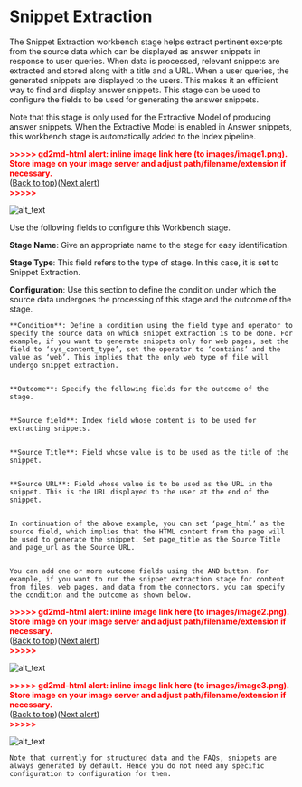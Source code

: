 # Snippet Extraction 

The Snippet Extraction workbench stage helps extract pertinent excerpts from the source data which can be displayed as answer snippets in response to user queries. When data is processed, relevant snippets are extracted and stored along with a title and a URL. When a user queries, the generated snippets are displayed to the users.  This makes it an efficient way to find and display answer snippets. This stage can be used to configure the fields to be used for generating the answer snippets. 

Note that this stage is only used for the Extractive Model of producing answer snippets. When the Extractive Model is enabled in Answer snippets, this workbench stage is automatically added to the Index pipeline. 



<p id="gdcalert1" ><span style="color: red; font-weight: bold">>>>>>  gd2md-html alert: inline image link here (to images/image1.png). Store image on your image server and adjust path/filename/extension if necessary. </span><br>(<a href="#">Back to top</a>)(<a href="#gdcalert2">Next alert</a>)<br><span style="color: red; font-weight: bold">>>>>> </span></p>


![alt_text](../images/image1.png "image_tooltip")


Use the following fields to configure this Workbench stage.

**Stage Name**: Give an appropriate name to the stage for easy identification.

**Stage Type**: This field refers to the type of stage. In this case, it is set to Snippet Extraction.

**Configuration**: Use this section to define the condition under which the source data undergoes the processing of this stage and the outcome of the stage.


    **Condition**: Define a condition using the field type and operator to specify the source data on which snippet extraction is to be done. For example, if you want to generate snippets only for web pages, set the field to ‘sys_content_type’, set the operator to ‘contains’ and the value as ‘web’. This implies that the only web type of file will undergo snippet extraction.  


    **Outcome**: Specify the following fields for the outcome of the stage. 


    **Source field**: Index field whose content is to be used for extracting snippets.


    **Source Title**: Field whose value is to be used as the title of the snippet.


    **Source URL**: Field whose value is to be used as the URL in the snippet. This is the URL displayed to the user at the end of the snippet. 


    In continuation of the above example, you can set ‘page_html’ as the source field, which implies that the HTML content from the page will be used to generate the snippet. Set page_title as the Source Title and page_url as the Source URL.   


    You can add one or more outcome fields using the AND button. For example, if you want to run the snippet extraction stage for content from files, web pages, and data from the connectors, you can specify the condition and the outcome as shown below. 


    

<p id="gdcalert2" ><span style="color: red; font-weight: bold">>>>>>  gd2md-html alert: inline image link here (to images/image2.png). Store image on your image server and adjust path/filename/extension if necessary. </span><br>(<a href="#">Back to top</a>)(<a href="#gdcalert3">Next alert</a>)<br><span style="color: red; font-weight: bold">>>>>> </span></p>


![alt_text](../images/image2.png "image_tooltip")


<p id="gdcalert3" ><span style="color: red; font-weight: bold">>>>>>  gd2md-html alert: inline image link here (to images/image3.png). Store image on your image server and adjust path/filename/extension if necessary. </span><br>(<a href="#">Back to top</a>)(<a href="#gdcalert4">Next alert</a>)<br><span style="color: red; font-weight: bold">>>>>> </span></p>


![alt_text](../images/image3.png "image_tooltip")



    Note that currently for structured data and the FAQs, snippets are always generated by default. Hence you do not need any specific configuration to configuration for them. 